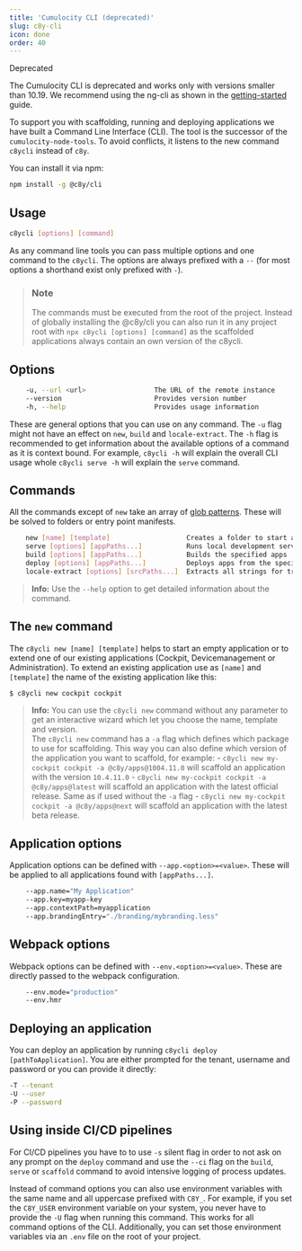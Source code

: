 ```yaml
---
title: 'Cumulocity CLI (deprecated)'
slug: c8y-cli
icon: done
order: 40
---
```


<!-- markdownlint-disable MD033 -->
<!-- markdownlint-disable MD025 -->
<!-- markdownlint-disable MD037 -->
<!-- markdownlint-disable MD014 -->

<div
  class="alert alert-warning m-b-24"
  role="alert"
>
  <div class="h4 m-b-8">Deprecated</div>
  <p>
    The Cumulocity CLI is deprecated and works only with versions smaller than 10.19. We recommend
    using the ng-cli as shown in the
    <a href="#/getting-started/quickstart/overview">getting-started</a> guide.
  </p>
</div>

To support you with scaffolding, running and deploying applications we have built a Command Line
Interface (CLI).
The tool is the successor of the `cumulocity-node-tools`. To avoid conflicts, it listens to the new
command `c8ycli` instead of `c8y`.

You can install it via npm:

```bash
npm install -g @c8y/cli
```

## Usage

```bash
c8ycli [options] [command]
```

As any command line tools you can pass multiple options and one command to the `c8ycli`. The options
are always prefixed with a `--` (for most options a shorthand exist only prefixed with `-`).

> ### Note
>
> The commands must be executed from the root of the project. Instead of globally installing the
> @c8y/cli you can also run it in any project root with `npx c8ycli [options] [command]` as the
> scaffolded applications always contain an own version of the c8ycli.

## Options

```bash
    -u, --url <url>                 The URL of the remote instance
    --version                       Provides version number
    -h, --help                      Provides usage information
```

These are general options that you can use on any command. The `-u` flag might not have an effect on
`new`, `build` and `locale-extract`. The `-h` flag is recommended to get information about the
available options of a command as it is context bound. For example, `c8ycli -h` will explain the
overall CLI usage whole `c8ycli serve -h` will explain the `serve` command.

## Commands

All the commands except of `new` take an array of
[glob patterns](https://en.wikipedia.org/wiki/Glob_(programming)). These will be solved to folders
or entry point manifests.

```bash
    new [name] [template]                   Creates a folder to start a new application or extend an existing one
    serve [options] [appPaths...]           Runs local development server
    build [options] [appPaths...]           Builds the specified apps
    deploy [options] [appPaths...]          Deploys apps from the specified paths
    locale-extract [options] [srcPaths...]  Extracts all strings for translation and outputs the .po files to defined folder
```

> **Info:** Use the `--help` option to get detailed information about the command.

## The `new` command

The `c8ycli new [name] [template]` helps to start an empty application or to extend one of our
existing applications (Cockpit, Devicemanagement or Administration). To extend an existing
application use as `[name]` and `[template]` the name of the existing application like this:

```bash
$ c8ycli new cockpit cockpit
```

>**Info:** You can use the `c8ycli new` command without any parameter to get an interactive wizard which let
> you choose the name, template and version.  
> The `c8ycli new` command has a `-a` flag which defines which package to use for scaffolding. This
> way you can also define which version of the application you want to scaffold, for example: -
> `c8ycli new my-cockpit cockpit -a @c8y/apps@1004.11.0` will scaffold an application with the version
> `10.4.11.0` - `c8ycli new my-cockpit cockpit -a @c8y/apps@latest` will scaffold an application with the
> latest official release. Same as if used without the `-a` flag -
> `c8ycli new my-cockpit cockpit -a @c8y/apps@next` will scaffold an application with the latest beta
> release.

## Application options

Application options can be defined with `--app.<option>=<value>`. These will be applied to all
applications found with `[appPaths...]`.

```bash
    --app.name="My Application"
    --app.key=myapp-key
    --app.contextPath=myapplication
    --app.brandingEntry="./branding/mybranding.less"
```

## Webpack options

Webpack options can be defined with `--env.<option>=<value>`. These are directly passed to the
webpack configuration.

```bash
    --env.mode="production"
    --env.hmr
```

## Deploying an application

You can deploy an application by running `c8ycli deploy [pathToApplication]`. You are either
prompted for the tenant, username and password or you can provide it directly:

```bash
-T --tenant
-U --user
-P --password
```

## Using inside CI/CD pipelines

For CI/CD pipelines you have to to use `-s` silent flag in order to not ask on any prompt on the
`deploy` command and use the `--ci` flag on the `build`, `serve` or `scaffold` command to avoid
intensive logging of process updates.

Instead of command options you can also use environment variables with the same name and all
uppercase prefixed with `C8Y_`. For example, if you set the `C8Y_USER` environment variable on your
system, you never have to provide the `-U` flag when running this command. This works for all command
options of the CLI. Additionally, you can set those environment variables via an `.env` file on the
root of your project.
